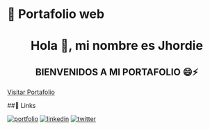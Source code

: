 # 🔗 Portafolio web
<h1 align="center">Hola 👋, mi nombre es Jhordie</h1>
<h2 align="center">BIENVENIDOS A MI PORTAFOLIO 😄⚡️</h2>
<a href="https://roke741.github.io/portafolio-presentacion/" target="_blank"> Visitar Portafolio </a> 

##🔗 Links

[![portfolio](https://img.shields.io/badge/my_portfolio-000?style=for-the-badge&logo=ko-fi&logoColor=white)](https://roke741.github.io/portafolio-presentacion/)
[![linkedin](https://img.shields.io/badge/linkedin-0A66C2?style=for-the-badge&logo=linkedin&logoColor=white)](https://www.linkedin.com/in/jhordieroque/)
[![twitter](https://img.shields.io/badge/twitter-1DA1F2?style=for-the-badge&logo=twitter&logoColor=white)](https://twitter.com/JhordieRoque)

